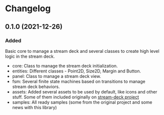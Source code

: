 # Changelog

## 0.1.0 (2021-12-26)

### Added

Basic core to manage a stream deck and several classes to create high level logic in the stream deck.

- core: Class to manage the stream deck initialization.
- entities: Different classes - Point2D, Size2D, Margin and Button.
- panel: Class to manage a stream deck view.
- fsm: Several finite state machines based on transitions to manage stream deck behaviors.
- assets: Added several assets to be used by default, like icons and other stuff. Some of
  them included originally on [stream-deck project](https://github.com/abcminiuser/python-elgato-streamdeck)
- samples: All ready samples (some from the original project and some news with this library)
